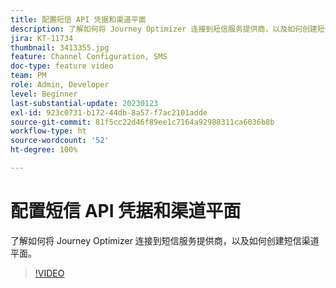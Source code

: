 ```yaml
---
title: 配置短信 API 凭据和渠道平面
description: 了解如何将 Journey Optimizer 连接到短信服务提供商，以及如何创建短信渠道平面。
jira: KT-11734
thumbnail: 3413355.jpg
feature: Channel Configuration, SMS
doc-type: feature video
team: PM
role: Admin, Developer
level: Beginner
last-substantial-update: 20230123
exl-id: 923c0731-b172-44db-8a57-f7ac2101adde
source-git-commit: 81f5cc22d46f89ee1c7164a92988311ca6036b8b
workflow-type: ht
source-wordcount: '52'
ht-degree: 100%

---
```


# 配置短信 API 凭据和渠道平面

了解如何将 Journey Optimizer 连接到短信服务提供商，以及如何创建短信渠道平面。

>[!VIDEO](https://video.tv.adobe.com/v/3413355?quality=12&learn=on)
